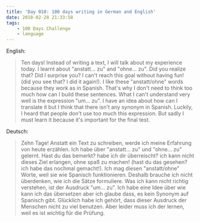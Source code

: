 ```yaml
---
title: 'Day 010: 100 days writing in German and English'
date: 2018-02-28 21:33:58
tags:
    - 100 Days Challenge
    - language
---
```

English:
> Ten days! Instead of writing a text, I will talk about my experience today. I learnt about "anstatt... zu" and "ohne... zu". Did you realize that? Did I surprise you? I can't reach this goal without having fun! (did you see that? I did it again!). I like these "anstatt/ohne" words because they work as in Spanish. That's why I don't need to think too much how can I build these sentences. What I can't understand very well is the expression "um... zu". I have an idea about how can I translate it but I think that there isn't any synonym in Spanish. Luckily, I heard that people don't use too much this expression. But sadly I must learn it because it's important for the final test.

Deutsch:
> Zehn Tage! Anstatt ein Text zu schreiben, werde ich meine Erfahrung von heute erzählen. Ich habe über "anstatt... zu" und "ohne... zu" gelernt. Hast du das bemerkt? habe ich dir überreischt? ich kann nicht dieses Ziel erlangen, ohne spaß zu machen! (hast du das gesehen? ich habe das nochmal gemacht!). Ich mag diesen "anstatt/ohne" Worte, weil sie wie Spanisch funktionieren. Deshalb brauche ich nicht überdenken, wie ich die Sätze formuliere. Was ich kann nicht richtig verstehen, ist der Ausdruck "um... zu". Ich habe eine Idee über wie kann ich das übersetzen aber ich glaube dass, es kein Synonym auf Spanisch gibt. Glücklich habe ich gehört, dass dieser Ausdruck der Menschen nicht zu viel benutzen. Aber leider muss ich der lernen, weil es ist wichtig für die Prüfung.